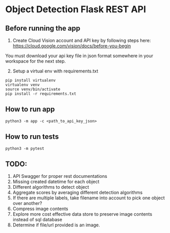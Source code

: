 # Object Detection Flask REST API

## Before running the app
1. Create Cloud Vision account and API key by following steps here:
https://cloud.google.com/vision/docs/before-you-begin

You must download your api key file in json format somewhere in your workspace for the next step.

2. Setup a virtual env with requirements.txt
```
pip install virtualenv
virtualenv venv
source venv/bin/activate
pip install -r requirements.txt
```

## How to run app
```
python3 -m app -c <path_to_api_key_json>
```

## How to run tests
```
python3 -m pytest
```

## TODO:
1. API Swagger for proper rest documentations
2. Missing created datetime for each object
3. Different algorithms to detect object
4. Aggregate scores by averaging different detection algorithms
5. If there are multiple labels, take filename into account to pick one object over another?
6. Compress image contents
7. Explore more cost effective data store to preserve image contents instead of sql database
8. Determine if file/url provided is an image.